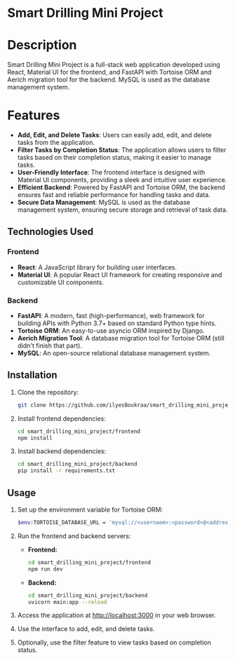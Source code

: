 # Smart Drilling Mini Project

# Description
Smart Drilling Mini Project is a full-stack web application developed using React, Material UI
for the frontend, and FastAPI with Tortoise ORM and Aerich migration tool for the backend.
MySQL is used as the database management system.

# Features

- **Add, Edit, and Delete Tasks**: Users can easily add, edit, and delete tasks from the application.
- **Filter Tasks by Completion Status**: The application allows users to filter tasks based on their completion status, making it easier to manage tasks.
- **User-Friendly Interface**: The frontend interface is designed with Material UI components, providing a sleek and intuitive user experience.
- **Efficient Backend**: Powered by FastAPI and Tortoise ORM, the backend ensures fast and reliable performance for handling tasks and data.
- **Secure Data Management**: MySQL is used as the database management system, ensuring secure storage and retrieval of task data.

## Technologies Used

### Frontend
- **React**: A JavaScript library for building user interfaces.
- **Material UI**: A popular React UI framework for creating responsive and customizable UI components.

### Backend
- **FastAPI**: A modern, fast (high-performance), web framework for building APIs with Python 3.7+ based on standard Python type hints.
- **Tortoise ORM**: An easy-to-use asyncio ORM inspired by Django.
- **Aerich Migration Tool**: A database migration tool for Tortoise ORM (still didn't finish that part).
- **MySQL**: An open-source relational database management system.

## Installation

1. Clone the repository:
    ```bash
    git clone https://github.com/ilyesBoukraa/smart_drilling_mini_project.git
    ```

2. Install frontend dependencies:
    ```bash
    cd smart_drilling_mini_project/frontend
    npm install
    ```

3. Install backend dependencies:
    ```bash
    cd smart_drilling_mini_project/backend
    pip install -r requirements.txt
    ```
## Usage

1. Set up the environment variable for Tortoise ORM:
   ```bash
   $env:TORTOISE_DATABASE_URL = 'mysql://<usernaem>:<password>@<address>/<database_name>'
2. Run the frontend and backend servers:
   - **Frontend:**
     ```bash
     cd smart_drilling_mini_project/frontend
     npm run dev
     ```
   - **Backend:**
     ```bash
     cd smart_drilling_mini_project/backend
     uvicorn main:app --reload
     ```

3. Access the application at [http://localhost:3000](http://localhost:3000) in your web browser.
4. Use the interface to add, edit, and delete tasks.
5. Optionally, use the filter feature to view tasks based on completion status.
